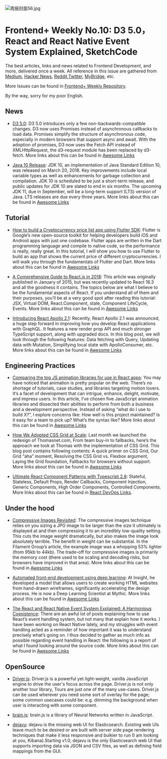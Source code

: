 ![周报封面56.jpg](http://upload-images.jianshu.io/upload_images/1647496-b6ba72596e038da7.jpg?imageMogr2/auto-orient/strip%7CimageView2/2/w/1240)

# Frontend+ Weekly No.10: D3 5.0，React and React Native Event System Explained, SketchCode

The best articles, links and news related to Frontend Development, and more, delivered once a week. All reference in this issue are gathered from [Medium](https://medium.com/@384924552), [Hacker News](https://news.ycombinator.com/news), [Reddit](reddit.com),[Twitter](twitter.com), [MyBridge](mybridge.co), etc.

More Issues can be found in [Frontend+ Weekly Repository](https://parg.co/U9x).

By the way, sorry for my poor English.

## News

* [D3 5.0](https://parg.co/U7f): D3 5.0 introduces only a few non-backwards-compatible changes. D3 now uses Promises instead of asynchronous callbacks to load data. Promises simplify the structure of asynchronous code, especially in modern browsers that support async and await. With the adoption of promises, D3 now uses the Fetch API instead of XMLHttpRequest, the d3-request module has been replaced by d3-fetch. More links about this can be found in [Awesome Links](https://github.com/wx-chevalier/Awesome-Lists/blob/master/README-en.md)

* [Java 10 Release](https://www.infoworld.com/article/3230507/java/java-jdk-10-what-new-features-to-expect-in-the-next-java.html): JDK 10, an implementation of Java Standard Edition 10, was released on March 20, 2018. Key improvements include local variable types as well as enhancements for garbage collection and compilation. JDK 10 is scheduled to be just a short-term release, and public updates for JDK 10 are slated to end in six months. The upcoming JDK 11, due in September, will be a long-term support (LTS) version of Java. LTS releases are due every three years. More links about this can be found in [Awesome Links](https://github.com/wx-chevalier/Awesome-Lists/blob/master/README-en.md)

## Tutorial

* [How to build a Cryptocurrency price list app using Flutter SDK](https://parg.co/U2K): Flutter is Google’s new open-source toolkit for helping developers build iOS and Android apps with just one codebase. Flutter apps are written in the Dart programming language and compile to native code, so the performance is really, really great. In this tutorial, I will show you how to use Flutter to build an app that shows the current price of different cryptocurrencies. I will walk you through the fundamentals of Flutter and Dart. More links about this can be found in [Awesome Links](https://github.com/wx-chevalier/Awesome-Lists/blob/master/README-en.md)

- [A Comprehensive Guide to React.js in 2018](https://medium.freecodecamp.org/a-comprehensive-guide-to-react-js-in-2018-ba8bb6975597): This article was originally published in January of 2015, but was recently updated to React 16.3 and all the goodness it contains. The topics below are what I believe to be the fundamental aspects of React. If you understand all of them and their purposes, you’ll be at a very good spot after reading this tutorial: JSX, Virtual DOM, React.Component, state, Component LifeCycle, Events. More links about this can be found in [Awesome Links](https://github.com/wx-chevalier/Awesome-Lists/blob/master/README-en.md)

* [Introducing React Apollo 2.1](https://dev-blog.apollodata.com/introducing-react-apollo-2-1-c837cc23d926): Recently, React Apollo 2.1 was announced, a huge step forward in improving how you develop React applications with GraphQL. It features a new render prop API and much stronger TypeScript support, along with upgraded docs. In this blog post, we will look through the following features: Data fetching with Query, Updating data with Mutation, Simplifying local state with ApolloConsumer, etc. More links about this can be found in [Awesome Links](https://github.com/wx-chevalier/Awesome-Lists/blob/master/README-en.md)

## Engineering Practices

* [Comparing the top JS animation libraries for use in React apps](https://parg.co/Ux9): You may have noticed that animation is pretty popular on the web. There’s no shortage of tutorials, case studies, and libraries targeting motion lovers. It’s a facet of development that can intrigue, enhance, delight, motivate, and impress users. In this article, I’ve chosen five JavaScript animation libraries and dissected their abilities to perform from both a business and a development perspective. Instead of asking “what do I use to build X?”, I explore concerns like: How well is this project maintained? Is it easy for a team to pick up? What’s the syntax like? More links about this can be found in [Awesome Links](https://github.com/wx-chevalier/Awesome-Lists/blob/master/README-en.md)

* [How We Adopted CSS Grid at Scale](https://julian.is/article/css-grid-at-scale/): Last month we launched the redesign of Thomasnet.com, From team buy-in to fallbacks, here’s the approach we took at Thomas with the implementation of CSS Grid. This blog post contains following contents: A quick primer on CSS Grid, Our Grid “aha” moment, Resolving the CSS Grid vs. Flexbox argument, Laying the Grid foundation, Fallbacks for browsers without support. More links about this can be found in [Awesome Links](https://github.com/wx-chevalier/Awesome-Lists/blob/master/README-en.md)

* [Ultimate React Component Patterns with Typescript 2.8](https://levelup.gitconnected.com/ultimate-react-component-patterns-with-typescript-2-8-82990c516935): Stateful, Stateless, Default Props, Render Callbacks, Component Injection, Generic Components, High Order Components, Controlled Components. More links about this can be found in [React DevOps Links](https://github.com/wx-chevalier/Awesome-Lists/blob/master/Web/Framework/React/React-DevOps-List.md).

## Under the hood

* [Compressive Images Revisited](https://timkadlec.com/remembers/2018-03-22-compressive-images-revisited/): The compressive images technique relies on you sizing a JPG image to be larger than the size it ultimately is displayed at and then compressing it to an incredibly low-quality setting. This cuts the image weight dramatically, but also makes the image look absolutely terrible. The benefit in weight can be substantial. In the Filament Group’s article, the example image was a whopping 53% lighter (from 95kb to 44kb). The trade-off for compressive images is primarily the memory cost (there used to be scaling and decoding risks, but browsers have improved in that area). More links about this can be found in [Awesome Links](https://github.com/wx-chevalier/Awesome-Lists/blob/master/README-en.md)

* [Automated front-end development using deep learning](https://parg.co/UDc): At Insight, he developed a model that allows users to create working HTML websites from hand-drawn wireframes, significantly accelerating the design process. He is now a Deep Learning Scientist at Mythic. More links about this can be found in [Awesome Links](https://github.com/wx-chevalier/Awesome-Lists/blob/master/README-en.md)

* [The React and React Native Event System Explained: A Harmonious Coexistence](https://parg.co/UDq): There are an awful lot of posts explaining how to use React’s event handling system, but not many that explain how it works. I have been working on React Native lately, and my struggles with event handling acted as a reminder of how important it was to understand precisely what’s going on. I thus decided to gather as much info as possible regarding event handling in React: the following is a report of what I found looking around the source code. More links about this can be found in [Awesome Links](https://github.com/wx-chevalier/Awesome-Lists/blob/master/README-en.md)

## OpenSource

* [Driver.js](https://github.com/kamranahmedse/driver.js): Driver.js is a powerful yet light-weight, vanilla JavaScript engine to drive the user's focus across the page. Driver.js is not only another tour library, Tours are just one of the many use-cases. Driver.js can be used wherever you need some sort of overlay for the page; some common usecases could be: e.g. dimming the background when user is interacting with some component.

* [brain.js](https://github.com/BrainJS/brain.js): brain.js is a library of Neural Networks written in JavaScript.

* [dejavu](https://github.com/appbaseio/dejavu): dejavu is the missing web UI for Elasticsearch. Existing web UIs leave much to be desired or are built with server side page rendering techniques that make it less responsive and bulkier to run (I am looking at you, Kibana).Starting v1.0, dejavu is the only Elasticsearch web UI that supports importing data via JSON and CSV files, as well as defining field mappings from the GUI.
